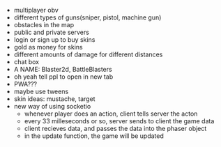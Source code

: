 - multiplayer obv
- different types of guns(sniper, pistol, machine gun)
- obstacles in the map
- public and private servers
- login or sign up to buy skins
- gold as money for skins
- different amounts of damage for different distances
- chat box
- A NAME: Blaster2d, BattleBlasters
- oh yeah tell ppl to open in new tab
- PWA???
- maybe use tweens
- skin ideas: mustache,  target
- new way of using socketio
  - whenever player does an action, client tells server the acton
  - every 33 milleseconds or so, server sends to client the game data
  - client recieves data, and passes the data into the phaser object
  - in the update function, the game will be updated